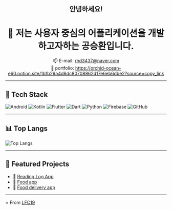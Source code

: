 <div align="center">
  
## 안녕하세요! 

# 👋 저는 사용자 중심의 어플리케이션을 개발하고자하는 공승환입니다.

📫 E-mail: rhd3437@naver.com  
📑 portfolio: https://orchid-ocean-e60.notion.site/1bfb29a4d8dc80708862d17e6eb6dbe2?source=copy_link
  
</div>

---

## 🚀 Tech Stack

![Android](https://img.shields.io/badge/Android-3DDC84?style=for-the-badge&logo=android&logoColor=white)
![Kotlin](https://img.shields.io/badge/Kotlin-7F52FF?style=for-the-badge&logo=kotlin&logoColor=white)
![Flutter](https://img.shields.io/badge/Flutter-02569B?style=for-the-badge&logo=flutter&logoColor=white)
![Dart](https://img.shields.io/badge/Dart-0175C2?style=for-the-badge&logo=dart&logoColor=white)
![Python](https://img.shields.io/badge/Python-3776AB?style=for-the-badge&logo=python&logoColor=white)
![Firebase](https://img.shields.io/badge/Firebase-FFCA28?style=for-the-badge&logo=firebase&logoColor=black)
![GitHub](https://img.shields.io/badge/GitHub-181717?style=for-the-badge&logo=github&logoColor=white)



---

## 📊 Top Langs
  
![Top Langs](https://github-readme-stats.vercel.app/api/top-langs/?username=LFC19&layout=compact&theme=dark)  

---

## 📂 Featured Projects
- 📖 [Reading Log App](https://github.com/LFC19/BOOKT)  
- 🍴 [Food app](https://github.com/LFC19/FooPa_main)
- 🚚 [Food delivery app](https://github.com/LFC19/Foopa_delivery)
---

⭐️ From [LFC19](https://github.com/LFC19)


<!--
**LFC19/LFC19** is a ✨ _special_ ✨ repository because its `README.md` (this file) appears on your GitHub profile.

Here are some ideas to get you started:

- 🔭 I’m currently working on ...
- 🌱 I’m currently learning ...
- 👯 I’m looking to collaborate on ...
- 🤔 I’m looking for help with ...
- 💬 Ask me about ...
- 📫 How to reach me: ...
- 😄 Pronouns: ...
- ⚡ Fun fact: ...
-->
